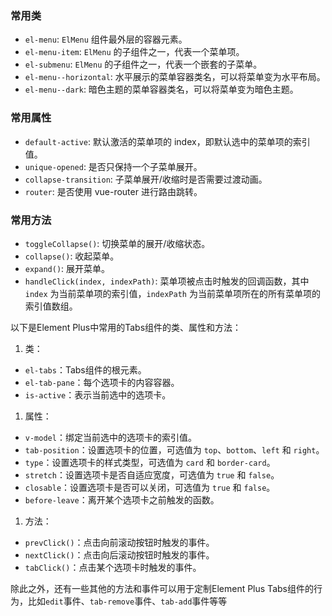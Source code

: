 ### 常用类

- `el-menu`: `ElMenu` 组件最外层的容器元素。
- `el-menu-item`: `ElMenu` 的子组件之一，代表一个菜单项。
- `el-submenu`: `ElMenu` 的子组件之一，代表一个嵌套的子菜单。
- `el-menu--horizontal`: 水平展示的菜单容器类名，可以将菜单变为水平布局。
- `el-menu--dark`: 暗色主题的菜单容器类名，可以将菜单变为暗色主题。

### 常用属性

- `default-active`: 默认激活的菜单项的 index，即默认选中的菜单项的索引值。
- `unique-opened`: 是否只保持一个子菜单展开。
- `collapse-transition`: 子菜单展开/收缩时是否需要过渡动画。
- `router`: 是否使用 vue-router 进行路由跳转。

### 常用方法

- `toggleCollapse()`: 切换菜单的展开/收缩状态。
- `collapse()`: 收起菜单。
- `expand()`: 展开菜单。
- `handleClick(index, indexPath)`: 菜单项被点击时触发的回调函数，其中 `index` 为当前菜单项的索引值，`indexPath` 为当前菜单项所在的所有菜单项的索引值数组。

以下是Element Plus中常用的Tabs组件的类、属性和方法：

1. 类：

- `el-tabs`：Tabs组件的根元素。
- `el-tab-pane`：每个选项卡的内容容器。
- `is-active`：表示当前选中的选项卡。

1. 属性：

- `v-model`：绑定当前选中的选项卡的索引值。
- `tab-position`：设置选项卡的位置，可选值为 `top`、`bottom`、`left` 和 `right`。
- `type`：设置选项卡的样式类型，可选值为 `card` 和 `border-card`。
- `stretch`：设置选项卡是否自适应宽度，可选值为 `true` 和 `false`。
- `closable`：设置选项卡是否可以关闭，可选值为 `true` 和 `false`。
- `before-leave`：离开某个选项卡之前触发的函数。

1. 方法：

- `prevClick()`：点击向前滚动按钮时触发的事件。
- `nextClick()`：点击向后滚动按钮时触发的事件。
- `tabClick()`：点击某个选项卡时触发的事件。

除此之外，还有一些其他的方法和事件可以用于定制Element Plus Tabs组件的行为，比如`edit`事件、`tab-remove`事件、`tab-add`事件等等